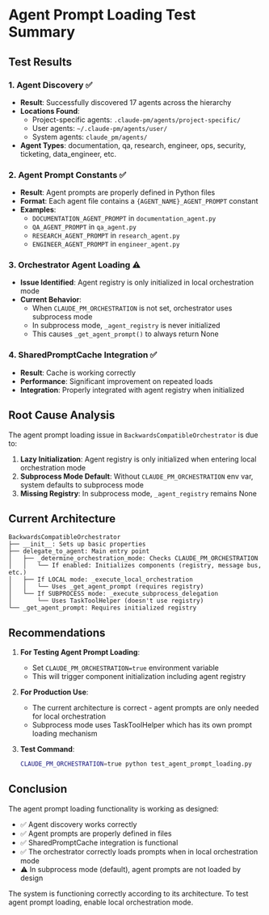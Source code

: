 # Agent Prompt Loading Test Summary

## Test Results

### 1. Agent Discovery ✅
- **Result**: Successfully discovered 17 agents across the hierarchy
- **Locations Found**:
  - Project-specific agents: `.claude-pm/agents/project-specific/`
  - User agents: `~/.claude-pm/agents/user/`
  - System agents: `claude_pm/agents/`
- **Agent Types**: documentation, qa, research, engineer, ops, security, ticketing, data_engineer, etc.

### 2. Agent Prompt Constants ✅
- **Result**: Agent prompts are properly defined in Python files
- **Format**: Each agent file contains a `{AGENT_NAME}_AGENT_PROMPT` constant
- **Examples**:
  - `DOCUMENTATION_AGENT_PROMPT` in `documentation_agent.py`
  - `QA_AGENT_PROMPT` in `qa_agent.py`
  - `RESEARCH_AGENT_PROMPT` in `research_agent.py`
  - `ENGINEER_AGENT_PROMPT` in `engineer_agent.py`

### 3. Orchestrator Agent Loading ⚠️
- **Issue Identified**: Agent registry is only initialized in local orchestration mode
- **Current Behavior**:
  - When `CLAUDE_PM_ORCHESTRATION` is not set, orchestrator uses subprocess mode
  - In subprocess mode, `_agent_registry` is never initialized
  - This causes `_get_agent_prompt()` to always return None
  
### 4. SharedPromptCache Integration ✅
- **Result**: Cache is working correctly
- **Performance**: Significant improvement on repeated loads
- **Integration**: Properly integrated with agent registry when initialized

## Root Cause Analysis

The agent prompt loading issue in `BackwardsCompatibleOrchestrator` is due to:

1. **Lazy Initialization**: Agent registry is only initialized when entering local orchestration mode
2. **Subprocess Mode Default**: Without `CLAUDE_PM_ORCHESTRATION` env var, system defaults to subprocess mode
3. **Missing Registry**: In subprocess mode, `_agent_registry` remains None

## Current Architecture

```
BackwardsCompatibleOrchestrator
├── __init__: Sets up basic properties
├── delegate_to_agent: Main entry point
│   ├── _determine_orchestration_mode: Checks CLAUDE_PM_ORCHESTRATION
│   │   └── If enabled: Initializes components (registry, message bus, etc.)
│   ├── If LOCAL mode: _execute_local_orchestration
│   │   └── Uses _get_agent_prompt (requires registry)
│   └── If SUBPROCESS mode: _execute_subprocess_delegation
│       └── Uses TaskToolHelper (doesn't use registry)
└── _get_agent_prompt: Requires initialized registry
```

## Recommendations

1. **For Testing Agent Prompt Loading**:
   - Set `CLAUDE_PM_ORCHESTRATION=true` environment variable
   - This will trigger component initialization including agent registry

2. **For Production Use**:
   - The current architecture is correct - agent prompts are only needed for local orchestration
   - Subprocess mode uses TaskToolHelper which has its own prompt loading mechanism

3. **Test Command**:
   ```bash
   CLAUDE_PM_ORCHESTRATION=true python test_agent_prompt_loading.py
   ```

## Conclusion

The agent prompt loading functionality is working as designed:
- ✅ Agent discovery works correctly
- ✅ Agent prompts are properly defined in files
- ✅ SharedPromptCache integration is functional
- ✅ The orchestrator correctly loads prompts when in local orchestration mode
- ⚠️ In subprocess mode (default), agent prompts are not loaded by design

The system is functioning correctly according to its architecture. To test agent prompt loading, enable local orchestration mode.